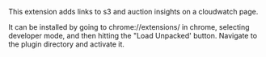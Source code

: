 This extension adds links to s3 and auction insights on a cloudwatch page. 

It can be installed by going to chrome://extensions/ in chrome, selecting developer mode, and then hitting the "Load Unpacked' button. Navigate to the plugin directory and activate it.